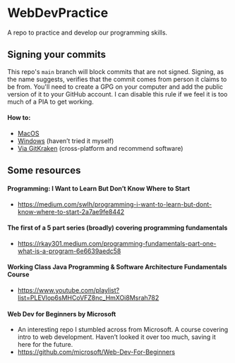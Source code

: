 # WebDevPractice
A repo to practice and develop our programming skills.

## Signing your commits
This repo's `main` branch will block commits that are not signed. Signing, as the name suggests, verifies that the commit comes from person it claims to be from. You'll need to create a GPG on your computer and add the public version of it to your GitHub account. I can disable this rule if we feel it is too much of a PIA to get working.

#### How to:
* [MacOS](https://medium.com/@rwbutler/signing-commits-using-gpg-on-macos-7210362d15)
* [Windows](https://medium.com/@ryanmillerc/use-gpg-signing-keys-with-git-on-windows-10-github-4acbced49f68) (haven’t tried it myself)
* [Via GitKraken](https://support.gitkraken.com/git-workflows-and-extensions/commit-signing-with-gpg/#generating-a-gpg-key-in-gitkraken) (cross-platform and recommend software)

## Some resources

#### Programming: I Want to Learn But Don’t Know Where to Start
* https://medium.com/swlh/programming-i-want-to-learn-but-dont-know-where-to-start-2a7ae9fe8442

#### The first of a 5 part series (broadly) covering programming fundamentals
* https://rkay301.medium.com/programming-fundamentals-part-one-what-is-a-program-6e6639aedc58

#### Working Class Java Programming & Software Architecture Fundamentals Course
* https://www.youtube.com/playlist?list=PLEVlop6sMHCoVFZ8nc_HmXOi8Msrah782

#### Web Dev for Beginners by Microsoft
* An interesting repo I stumbled across from Microsoft. A course covering intro to web development. Haven’t looked it over too much, saving it here for the future.
* https://github.com/microsoft/Web-Dev-For-Beginners
